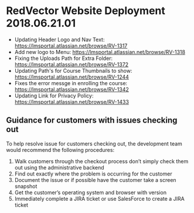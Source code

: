 # RedVector Website Deployment 2018.06.21.01

* Updating Header Logo and Nav Text: https://lmsportal.atlassian.net/browse/RV-1317
* Add new logo to Menu: https://lmsportal.atlassian.net/browse/RV-1318
* Fixing the Uploads Path for Extra Folder: https://lmsportal.atlassian.net/browse/RV-1372
* Updating Path's for Course Thumbnails to show: https://lmsportal.atlassian.net/browse/RV-1244
* Fixes the error messge in enrolling the course: https://lmsportal.atlassian.net/browse/RV-1342
* Updating Link for Privacy Policy: https://lmsportal.atlassian.net/browse/RV-1433

## Guidance for customers with issues checking out

To help resolve issue for customers checking out, the development team would recommend the following procedures:

1. Walk customers through the checkout process don’t simply check them out using the administrative backend
1. Find out exactly where the problem is occurring for the customer
1. Document the issue or if possible have the customer take a screen snapshot
1. Get the customer’s operating system and browser with version
1. Immediately complete a JIRA ticket or use SalesForce to create a JIRA ticket
